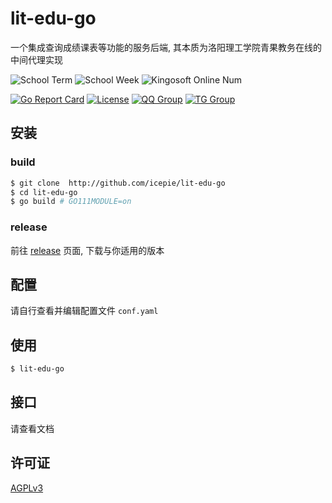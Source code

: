# lit-edu-go
 
一个集成查询成绩课表等功能的服务后端, 其本质为洛阳理工学院青果教务在线的中间代理实现

![School Term](https://img.shields.io/badge/dynamic/json?color=blue&label=school%20trem&query=%24.data.jw_time.term&url=https%3A%2F%2Flit.icepie.net%2Fapi%2Fv2%2Fjw%2Fstatus)
![School Week](https://img.shields.io/badge/dynamic/json?color=9cf&label=school%20week&query=%24.data.jw_time.week&url=https%3A%2F%2Flit.icepie.net%2Fapi%2Fv2%2Fjw%2Fstatus)
![Kingosoft Online Num](https://img.shields.io/badge/dynamic/json?color=brightgreen&label=kingosoft%20online%20num&query=%24.data.online_number&url=https%3A%2F%2Flit.icepie.net%2Fapi%2Fv2%2Fjw%2Fstatus)

[![Go Report Card](https://goreportcard.com/badge/github.com/icepie/lit-edu-go)](https://goreportcard.com/badge/github.com/icepie/lit-edu-go)
[![License](https://img.shields.io/github/license/icepie/lit-edu-go)](https://github.com/icepie/lit-edu-go/blob/main/LICENSE)
[![QQ Group](https://img.shields.io/badge/qq%20group-768887710-red.svg)](https://jq.qq.com/?_wv=1027&k=lz0XyN86)
[![TG Group](https://img.shields.io/badge/tg%20group-lit_edu-blue.svg)](https://t.me/lit_edu)


## 安装

### build

```bash
$ git clone  http://github.com/icepie/lit-edu-go
$ cd lit-edu-go
$ go build # GO111MODULE=on
```

### release

前往 [release](https://github.com/icepie/lit-edu-go/releases) 页面, 下载与你适用的版本

## 配置

请自行查看并编辑配置文件 `conf.yaml`

## 使用

```bash
$ lit-edu-go
```

## 接口

请查看文档

## 许可证

[AGPLv3](https://github.com/icepie/lit-edu-go/blob/main/LICENSE)

